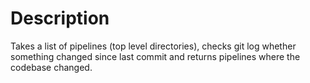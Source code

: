# Description

Takes a list of pipelines (top level directories), checks git log whether something changed since last commit and 
returns pipelines where the codebase changed.